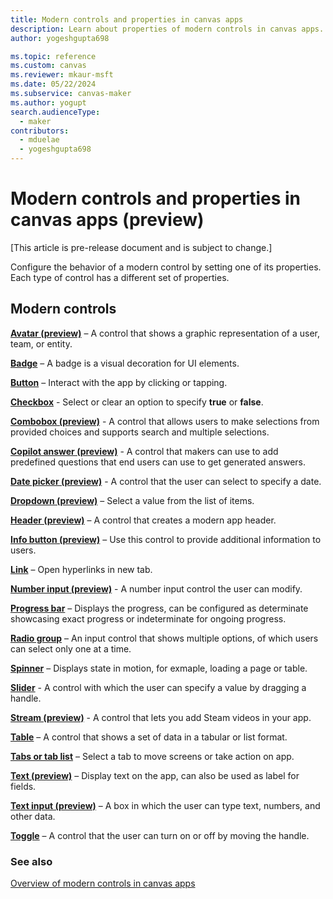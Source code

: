 ```yaml
---
title: Modern controls and properties in canvas apps
description: Learn about properties of modern controls in canvas apps.
author: yogeshgupta698

ms.topic: reference
ms.custom: canvas
ms.reviewer: mkaur-msft
ms.date: 05/22/2024
ms.subservice: canvas-maker
ms.author: yogupt
search.audienceType:
  - maker
contributors:
  - mduelae
  - yogeshgupta698
---
```


# Modern controls and properties in canvas apps (preview)

[This article is pre-release document and is subject to change.]

Configure the behavior of a modern control by setting one of its properties. Each type of control has a different set of properties.


## Modern controls

**[Avatar (preview)](modern-control-avatar.md)** – A control that shows a graphic representation of a user, team, or entity.

**[Badge](modern-controls-badge.md)** – A badge is a visual decoration for UI elements.

**[Button](modern-control-button.md)** – Interact with the app by clicking or tapping.

**[Checkbox](modern-control-checkbox.md)** - Select or clear an option to specify **true** or **false**.

**[Combobox (preview)](modern-control-combobox.md)** - A control that allows users to make selections from provided choices and supports search and multiple selections.

**[Copilot answer (preview)](modern-control-copilot-answer.md)** - A control that makers can use to add predefined questions that end users can use to get generated answers.

**[Date picker (preview)](modern-controls-date-picker.md)** - A control that the user can select to specify a date.

**[Dropdown (preview)](modern-control-dropdown.md)** – Select a value from the list of items.

**[Header (preview)](modern-controls-header.md)** – A control that creates a modern app header.

**[Info button (preview)](modern-control-info-button.md)** – Use this control to provide additional information to users.

**[Link](modern-control-link.md)** – Open hyperlinks in new tab.

**[Number input (preview)](modern-control-number-input.md)** - A number input control the user can modify.

**[Progress bar](modern-control-progress-bar.md)** – Displays the progress, can be configured as determinate showcasing exact progress or indeterminate for ongoing progress.

**[Radio group](modern-controls-radio-group.md)** – An input control that shows multiple options, of which users can select only one at a time.

**[Spinner](modern-control-spinner.md)** – Displays state in motion, for exmaple, loading a page or table.

**[Slider](modern-control-slider.md)** - A control with which the user can specify a value by dragging a handle.

**[Stream (preview)](new-stream-video-control.md)** - A control that lets you add Steam videos in your app.

**[Table](modern-control-table.md)** – A control that shows a set of data in a tabular or list format.

**[Tabs or tab list](modern-control-tabs-or-tabs-list.md)** – Select a tab to move screens or take action on app.

**[Text (preview)](modern-control-text.md)** – Display text on the app, can also be used as label for fields.

**[Text input (preview)](modern-control-text-input.md)** – A box in which the user can type text, numbers, and other data.

**[Toggle](modern-control-toggle.md)** – A control that the user can turn on or off by moving the handle.


### See also
[Overview of modern controls in canvas apps](overview-modern-controls.md)





